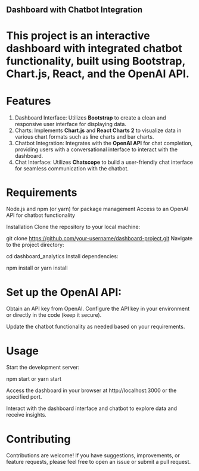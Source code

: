 
## Dashboard with Chatbot Integration

# This project is an interactive dashboard with integrated chatbot functionality, built using Bootstrap, Chart.js, React, and the OpenAI API.

# Features
1. Dashboard Interface: Utilizes **Bootstrap** to create a clean and responsive user interface for displaying data.
2. Charts: Implements **Chart.js** and **React Charts 2** to visualize data in various chart formats such as line charts and bar charts.
3. Chatbot Integration: Integrates with the **OpenAI API** for chat completion, providing users with a conversational interface to interact with the dashboard.
4. Chat Interface: Utilizes **Chatscope** to build a user-friendly chat interface for seamless communication with the chatbot.

# Requirements
Node.js and npm (or yarn) for package management
Access to an OpenAI API for chatbot functionality

Installation
Clone the repository to your local machine:

git clone https://github.com/your-username/dashboard-project.git
Navigate to the project directory:

cd dashboard_analytics
Install dependencies:

npm install
or
yarn install

# Set up the OpenAI API:

Obtain an API key from OpenAI.
Configure the API key in your environment or directly in the code (keep it secure).

Update the chatbot functionality as needed based on your requirements.

# Usage

Start the development server:

npm start
or
yarn start

Access the dashboard in your browser at http://localhost:3000 or the specified port.

Interact with the dashboard interface and chatbot to explore data and receive insights.

# Contributing
Contributions are welcome! If you have suggestions, improvements, or feature requests, please feel free to open an issue or submit a pull request.
